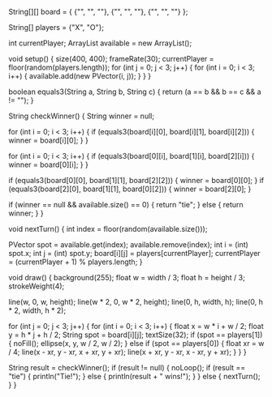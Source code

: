 String[][] board = { {"", "", ""}, {"", "", ""}, {"", "", ""} };

String[] players = {"X", "O"};

int currentPlayer; ArrayList available = new ArrayList();

void setup() { size(400, 400); frameRate(30); currentPlayer = floor(random(players.length)); for (int j = 0; j < 3; j++) { for (int i = 0; i < 3; i++) { available.add(new PVector(i, j)); } } }

boolean equals3(String a, String b, String c) { return (a == b && b == c && a != ""); }

String checkWinner() { String winner = null;

for (int i = 0; i < 3; i++) { if (equals3(board[i][0], board[i][1], board[i][2])) { winner = board[i][0]; } }

for (int i = 0; i < 3; i++) { if (equals3(board[0][i], board[1][i], board[2][i])) { winner = board[0][i]; } }

if (equals3(board[0][0], board[1][1], board[2][2])) { winner = board[0][0]; } if (equals3(board[2][0], board[1][1], board[0][2])) { winner = board[2][0]; }

if (winner == null && available.size() == 0) { return "tie"; } else { return winner; } }

void nextTurn() { int index = floor(random(available.size()));

PVector spot = available.get(index); available.remove(index); int i = (int) spot.x; int j = (int) spot.y; board[i][j] = players[currentPlayer]; currentPlayer = (currentPlayer + 1) % players.length; }

void draw() { background(255); float w = width / 3; float h = height / 3; strokeWeight(4);

line(w, 0, w, height); line(w * 2, 0, w * 2, height); line(0, h, width, h); line(0, h * 2, width, h * 2);

for (int j = 0; j < 3; j++) { for (int i = 0; i < 3; i++) { float x = w * i + w / 2; float y = h * j + h / 2; String spot = board[i][j]; textSize(32); if (spot == players[1]) { noFill(); ellipse(x, y, w / 2, w / 2); } else if (spot == players[0]) { float xr = w / 4; line(x - xr, y - xr, x + xr, y + xr); line(x + xr, y - xr, x - xr, y + xr); } } }

String result = checkWinner(); if (result != null) { noLoop(); if (result == "tie") { println("Tie!"); } else { println(result + " wins!"); } } else { nextTurn(); } }
